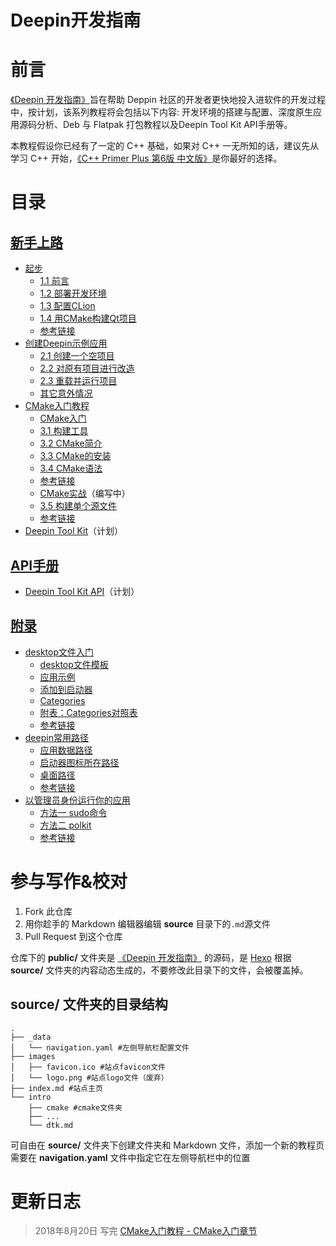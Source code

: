 # Deepin开发指南

# 前言
[《Deepin 开发指南》](http://deepin.lolimay.cn)旨在帮助 Deppin 社区的开发者更快地投入进软件的开发过程中，按计划，该系列教程将会包括以下内容: 开发环境的搭建与配置、深度原生应用源码分析、Deb 与 Flatpak 打包教程以及Deepin Tool Kit API手册等。

本教程假设你已经有了一定的 C++ 基础，如果对 C++ 一无所知的话，建议先从学习 C++ 开始，[《C++ Primer Plus 第6版 中文版》](https://www.baidu.com/s?wd=c%2B%2B%20prime%20plus)是你最好的选择。

# 目录

## [新手上路](http://deepin.lolimay.cn)
-  [起步](http://deepin.lolimay.cn)
    - [1.1 前言](http://deepin.lolimay.cn/#1-1-%E5%89%8D%E8%A8%80)
    - [1.2 部署开发环境](http://deepin.lolimay.cn/#1-2-%E9%83%A8%E7%BD%B2%E5%BC%80%E5%8F%91%E7%8E%AF%E5%A2%83)
    - [1.3 配置CLion](http://deepin.lolimay.cn/index.html#1-3-%E9%85%8D%E7%BD%AECLion)
    - [1.4 用CMake构建Qt项目](http://deepin.lolimay.cn/index.html#1-4-%E7%94%A8-CMake-%E6%9E%84%E5%BB%BA-Qt-%E9%A1%B9%E7%9B%AE)
    - [参考链接](http://deepin.lolimay.cn/index.html#%E5%8F%82%E8%80%83%E9%93%BE%E6%8E%A5)
- [创建Deepin示例应用](http://deepin.lolimay.cn/intro/demo.html)
    - [2.1 创建一个空项目](http://deepin.lolimay.cn/intro/demo.html#2-1-%E5%88%9B%E5%BB%BA%E4%B8%80%E4%B8%AA%E7%A9%BA%E9%A1%B9%E7%9B%AE)
    - [2.2 对原有项目进行改造](http://deepin.lolimay.cn/intro/demo.html#2-2-%E5%AF%B9%E5%8E%9F%E6%9C%89%E9%A1%B9%E7%9B%AE%E8%BF%9B%E8%A1%8C%E6%94%B9%E9%80%A0)
    - [2.3 重载并运行项目](http://deepin.lolimay.cn/intro/demo.html#2-3-%E9%87%8D%E8%BD%BD%E5%B9%B6%E8%BF%90%E8%A1%8C%E9%A1%B9%E7%9B%AE)
    - [其它意外情况](http://deepin.lolimay.cn/intro/demo.html#2-4-%E5%85%B6%E5%AE%83%E6%84%8F%E5%A4%96%E6%83%85%E5%86%B5)
- [CMake入门教程](http://deepin.lolimay.cn/intro/cmake/cmake.html)
    - [CMake入门](http://deepin.lolimay.cn/intro/cmake/cmake-base.html)
    - [3.1 构建工具](http://deepin.lolimay.cn/intro/cmake/cmake-base.html#3-1-%E6%9E%84%E5%BB%BA%E5%B7%A5%E5%85%B7)
    - [3.2 CMake简介](http://deepin.lolimay.cn/intro/cmake/cmake-base.html#3-2-CMake%E7%AE%80%E4%BB%8B)
    - [3.3 CMake的安装](http://deepin.lolimay.cn/intro/cmake/cmake-base.html#3-3-CMake%E7%9A%84%E5%AE%89%E8%A3%85)
    - [3.4 CMake语法](http://deepin.lolimay.cn/intro/cmake/cmake-base.html#3-4-CMake%E8%AF%AD%E6%B3%95)
    - [参考链接](http://deepin.lolimay.cn/intro/cmake/cmake-base.html#%E5%8F%82%E8%80%83%E9%93%BE%E6%8E%A5)
    - [CMake实战](http://deepin.lolimay.cn/intro/cmake/cmake-practice.html)（编写中）
    - [3.5 构建单个源文件](http://deepin.lolimay.cn/intro/cmake/cmake-practice.html#3-5-%E6%9E%84%E5%BB%BA%E5%8D%95%E4%B8%AA%E6%BA%90%E6%96%87%E4%BB%B6)
    - [参考链接](http://deepin.lolimay.cn/intro/cmake/cmake-practice.html#%E5%8F%82%E8%80%83%E9%93%BE%E6%8E%A5)
- [Deepin Tool Kit]()（计划）
## [API手册]()
- [Deepin Tool Kit API]()（计划）
## [附录]()
- [desktop文件入门](http://deepin.lolimay.cn/booklet/desktop.html)
    - [desktop文件模板](http://deepin.lolimay.cn/booklet/desktop.html#desktop%E6%96%87%E4%BB%B6%E6%A8%A1%E6%9D%BF)
    - [应用示例](http://deepin.lolimay.cn/booklet/desktop.html#%E5%BA%94%E7%94%A8%E7%A4%BA%E4%BE%8B)
    - [添加到启动器](http://deepin.lolimay.cn/booklet/desktop.html#%E6%B7%BB%E5%8A%A0%E5%88%B0%E5%90%AF%E5%8A%A8%E5%99%A8)
    - [Categories](http://deepin.lolimay.cn/booklet/desktop.html#Categories-%E5%8F%82%E6%95%B0)
    - [附表：Categories对照表](http://deepin.lolimay.cn/booklet/desktop.html#%E9%99%84%E8%A1%A8%EF%BC%9ACategories-%E5%AF%B9%E7%85%A7%E8%A1%A8)
    - [参考链接](http://deepin.lolimay.cn/booklet/desktop.html#%E5%8F%82%E8%80%83%E9%93%BE%E6%8E%A5)
- [deepin常用路径](http://deepin.lolimay.cn/booklet/path.html#%E5%BA%94%E7%94%A8%E6%95%B0%E6%8D%AE%E8%B7%AF%E5%BE%84)
    - [应用数据路径](http://deepin.lolimay.cn/booklet/path.html#%E5%BA%94%E7%94%A8%E6%95%B0%E6%8D%AE%E8%B7%AF%E5%BE%84)
    - [启动器图标所在路径](http://deepin.lolimay.cn/booklet/path.html#%E5%90%AF%E5%8A%A8%E5%99%A8%E5%9B%BE%E6%A0%87%E6%89%80%E5%9C%A8%E8%B7%AF%E5%BE%84)
    - [桌面路径](http://deepin.lolimay.cn/booklet/path.html#%E6%A1%8C%E9%9D%A2%E8%B7%AF%E5%BE%84)
    - [参考链接](http://deepin.lolimay.cn/booklet/path.html#%E5%8F%82%E8%80%83%E9%93%BE%E6%8E%A5)
- [以管理员身份运行你的应用](http://deepin.lolimay.cn/booklet/polkit.html)
    - [方法一 sudo命令](http://deepin.lolimay.cn/booklet/polkit.html#%E6%96%B9%E6%B3%95%E4%B8%80-sudo%E5%91%BD%E4%BB%A4)
    - [方法二 polkit](http://deepin.lolimay.cn/booklet/polkit.html#%E6%96%B9%E6%B3%95%E4%BA%8C-polkit)
    - [参考链接](http://deepin.lolimay.cn/booklet/polkit.html#%E5%8F%82%E8%80%83%E9%93%BE%E6%8E%A5)

# 参与写作&校对
1. Fork 此仓库
2. 用你趁手的 Markdown 编辑器编辑 **source** 目录下的`.md`源文件
3. Pull Request 到这个仓库

仓库下的 **public/** 文件夹是 [《Deepin 开发指南》](http://deepin.lolimay.cn) 的源码，是 [Hexo](http://www.hexo.io) 根据 **source/** 文件夹的内容动态生成的，不要修改此目录下的文件，会被覆盖掉。

## **source/** 文件夹的目录结构
````
.
├── _data
│   └── navigation.yaml #左侧导航栏配置文件
├── images
│   ├── favicon.ico #站点favicon文件
│   └── logo.png #站点logo文件（废弃）
├── index.md #站点主页
└── intro
    ├── cmake #cmake文件夹
    ├── ...
    └── dtk.md
````
可自由在 **source/** 文件夹下创建文件夹和 Markdown 文件，添加一个新的教程页需要在 **navigation.yaml** 文件中指定它在左侧导航栏中的位置

# 更新日志
> 2018年8月20日 写完 [CMake入门教程 - CMake入门章节](http://deepin.lolimay.cn/intro/cmake/cmake-base.html)